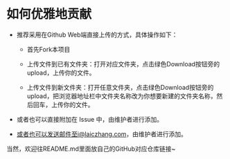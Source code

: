 # 如何优雅地贡献

- 推荐采用在Github Web端直接上传的方式，具体操作如下：
  - 首先Fork本项目

  - 上传文件到已有文件夹：打开对应文件夹，点击绿色Download按钮旁的upload，上传你的文件。

  - 上传文件到新文件夹：打开任意文件夹，点击绿色Download按钮旁的upload，把浏览器地址栏中文件夹名称改为你想要新建的文件夹名称，然后回车，上传你的文件。

- 或者也可以直接附加在 Issue 中，由维护者进行添加。

- 或者也可以发送邮件至i@laiczhang.com，由维护者进行添加。

当然，欢迎往README.md里面放自己的GitHub对应仓库链接~
